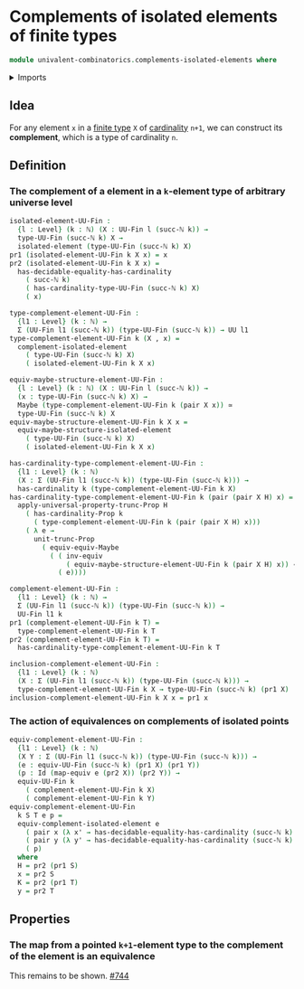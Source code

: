 # Complements of isolated elements of finite types

```agda
module univalent-combinatorics.complements-isolated-elements where
```

<details><summary>Imports</summary>

```agda
open import elementary-number-theory.natural-numbers

open import foundation.dependent-pair-types
open import foundation.equivalences
open import foundation.equivalences-maybe
open import foundation.identity-types
open import foundation.isolated-elements
open import foundation.maybe
open import foundation.propositional-truncations
open import foundation.universe-levels

open import univalent-combinatorics.equality-finite-types
open import univalent-combinatorics.finite-types
```

</details>

## Idea

For any element `x` in a [finite type](univalent-combinatorics.finite-types.md)
`X` of [cardinality](set-theory.cardinalities.md) `n+1`, we can construct its
**complement**, which is a type of cardinality `n`.

## Definition

### The complement of a element in a `k`-element type of arbitrary universe level

```agda
isolated-element-UU-Fin :
  {l : Level} (k : ℕ) (X : UU-Fin l (succ-ℕ k)) →
  type-UU-Fin (succ-ℕ k) X →
  isolated-element (type-UU-Fin (succ-ℕ k) X)
pr1 (isolated-element-UU-Fin k X x) = x
pr2 (isolated-element-UU-Fin k X x) =
  has-decidable-equality-has-cardinality
    ( succ-ℕ k)
    ( has-cardinality-type-UU-Fin (succ-ℕ k) X)
    ( x)

type-complement-element-UU-Fin :
  {l1 : Level} (k : ℕ) →
  Σ (UU-Fin l1 (succ-ℕ k)) (type-UU-Fin (succ-ℕ k)) → UU l1
type-complement-element-UU-Fin k (X , x) =
  complement-isolated-element
    ( type-UU-Fin (succ-ℕ k) X)
    ( isolated-element-UU-Fin k X x)

equiv-maybe-structure-element-UU-Fin :
  {l : Level} (k : ℕ) (X : UU-Fin l (succ-ℕ k)) →
  (x : type-UU-Fin (succ-ℕ k) X) →
  Maybe (type-complement-element-UU-Fin k (pair X x)) ≃
  type-UU-Fin (succ-ℕ k) X
equiv-maybe-structure-element-UU-Fin k X x =
  equiv-maybe-structure-isolated-element
    ( type-UU-Fin (succ-ℕ k) X)
    ( isolated-element-UU-Fin k X x)

has-cardinality-type-complement-element-UU-Fin :
  {l1 : Level} (k : ℕ)
  (X : Σ (UU-Fin l1 (succ-ℕ k)) (type-UU-Fin (succ-ℕ k))) →
  has-cardinality k (type-complement-element-UU-Fin k X)
has-cardinality-type-complement-element-UU-Fin k (pair (pair X H) x) =
  apply-universal-property-trunc-Prop H
    ( has-cardinality-Prop k
      ( type-complement-element-UU-Fin k (pair (pair X H) x)))
    ( λ e →
      unit-trunc-Prop
        ( equiv-equiv-Maybe
          ( ( inv-equiv
              ( equiv-maybe-structure-element-UU-Fin k (pair X H) x)) ∘e
            ( e))))

complement-element-UU-Fin :
  {l1 : Level} (k : ℕ) →
  Σ (UU-Fin l1 (succ-ℕ k)) (type-UU-Fin (succ-ℕ k)) →
  UU-Fin l1 k
pr1 (complement-element-UU-Fin k T) =
  type-complement-element-UU-Fin k T
pr2 (complement-element-UU-Fin k T) =
  has-cardinality-type-complement-element-UU-Fin k T

inclusion-complement-element-UU-Fin :
  {l1 : Level} (k : ℕ)
  (X : Σ (UU-Fin l1 (succ-ℕ k)) (type-UU-Fin (succ-ℕ k))) →
  type-complement-element-UU-Fin k X → type-UU-Fin (succ-ℕ k) (pr1 X)
inclusion-complement-element-UU-Fin k X x = pr1 x
```

### The action of equivalences on complements of isolated points

```agda
equiv-complement-element-UU-Fin :
  {l1 : Level} (k : ℕ)
  (X Y : Σ (UU-Fin l1 (succ-ℕ k)) (type-UU-Fin (succ-ℕ k))) →
  (e : equiv-UU-Fin (succ-ℕ k) (pr1 X) (pr1 Y))
  (p : Id (map-equiv e (pr2 X)) (pr2 Y)) →
  equiv-UU-Fin k
    ( complement-element-UU-Fin k X)
    ( complement-element-UU-Fin k Y)
equiv-complement-element-UU-Fin
  k S T e p =
  equiv-complement-isolated-element e
    ( pair x (λ x' → has-decidable-equality-has-cardinality (succ-ℕ k) H x x'))
    ( pair y (λ y' → has-decidable-equality-has-cardinality (succ-ℕ k) K y y'))
    ( p)
  where
  H = pr2 (pr1 S)
  x = pr2 S
  K = pr2 (pr1 T)
  y = pr2 T
```

## Properties

### The map from a pointed `k+1`-element type to the complement of the element is an equivalence

This remains to be shown.
[#744](https://github.com/UniMath/agda-unimath/issues/744)
